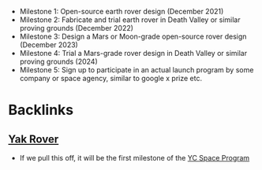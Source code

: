 - Milestone 1: Open-source earth rover design (December 2021)
- Milestone 2: Fabricate and trial earth rover in Death Valley or similar proving grounds (December 2022)
- Milestone 3: Design a Mars or Moon-grade open-source rover design (December 2023)
- Milestone 4: Trial a Mars-grade rover design in Death Valley or similar proving grounds (2024)
- Milestone 5: Sign up to participate in an actual launch program by some company or space agency, similar to google x prize etc.

# Backlinks
## [Yak Rover](<Yak Rover.md>)
- If we pull this off, it will be the first milestone of the [YC Space Program](<YC Space Program.md>)

